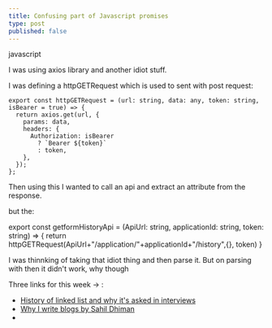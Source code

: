 ```yaml
---
title: Confusing part of Javascript promises
type: post
published: false
---
```


javascript


I was using axios library and another idiot stuff. 

I was defining a httpGETRequest which is used to sent with post request:

```
export const httpGETRequest = (url: string, data: any, token: string, isBearer = true) => {
  return axios.get(url, {
    params: data,
    headers: {
      Authorization: isBearer
        ? `Bearer ${token}`
        : token,
    },
  });
};
```

Then using this I wanted to call an api and extract an attribute from the response.

but the:

export const getformHistoryApi = (ApiUrl: string, applicationId: string,  token: string) => {
  return httpGETRequest(ApiUrl+"/application/"+applicationId+"/history",{}, token)
}

I was thinnking of taking that idiot thing and then parse it. But on parsing with then it didn't work, why though


Three links for this week -> :

- [History of linked list and why it's asked in interviews](https://www.hillelwayne.com/post/linked-lists/)
- [Why I write blogs by Sahil Dhiman](https://blog.sahilister.in/2020/10/why-i-write-blogs/)
- []()

